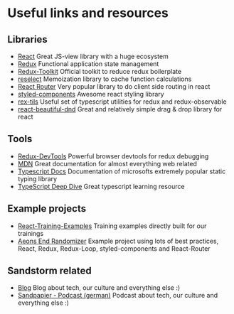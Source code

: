 # Useful links and resources

## Libraries

* [React](https://reactjs.org/) Great JS-view library with a huge ecosystem
* [Redux](https://redux.js.org/) Functional application state management
* [Redux-Toolkit](https://redux-toolkit.js.org/) Official toolkit to reduce redux boilerplate
* [reselect](https://github.com/reduxjs/reselect) Memoization library to cache function calculations
* [React Router](https://reacttraining.com/react-router/web/guides/quick-start) Very popular library to do client side routing in react
* [styled-components](https://styled-components.com/) Awesome react styling library
* [rex-tils](https://github.com/Hotell/rex-tils) Useful set of typescript utilities for redux and redux-observable
* [react-beautiful-dnd](https://github.com/atlassian/react-beautiful-dnd) Great and relatively simple drag & drop library for react


## Tools

* [Redux-DevTools](https://github.com/reduxjs/redux-devtools) Powerful browser devtools for redux debugging
* [MDN](https://developer.mozilla.org/) Great documentation for almost everything web related
* [Typescript Docs](https://www.typescriptlang.org/docs/) Documentation of microsofts extremely popular static typing library
* [TypeScript Deep Dive](https://basarat.gitbook.io/typescript/) Great typescript learning resource


## Example projects

* [React-Training-Examples](https://gitlab.sandstorm.de/public-training-material/react-redux-trainings-examples) Training examples directly built for our trainings
* [Aeons End Randomizer](https://github.com/on3iro/aeons-end-randomizer) Example project using lots of best practices, React, Redux, Redux-Loop, styled-components and React-Router


## Sandstorm related

* [Blog](https://sandstorm.de/de/blog/uebersicht.html) Blog about tech, our culture and everything else :)
* [Sandpapier - Podcast (german)](https://sandstorm.de/de/blog/podcast-das-sandpapier.html) Podcast about tech, our culture and everything else :)
